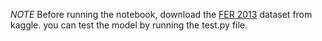 *NOTE*
Before running the notebook, download the [FER 2013](https://www.kaggle.com/datasets/msambare/fer2013/data) dataset from kaggle.
you can test the model by running the test.py file.
